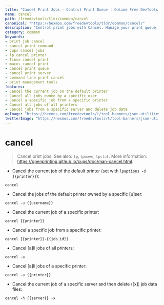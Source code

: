 ```yaml
---
title: "Cancel Print Jobs - Control Print Queue | Online Free DevTools by Hexmos"
name: cancel
path: /freedevtools/tldr/common/cancel
canonical: "https://hexmos.com/freedevtools/tldr/common/cancel/"
description: "Control print jobs with Cancel. Manage your print queue, cancel specific print jobs or all jobs. Free online tool, no registration required."
category: common
keywords:
- print job cancel
- cancel print command
- cups cancel jobs
- lp cancel printer
- linux cancel print
- macos cancel print
- cancel print queue
- cancel print server
- command line print cancel
- print management tools
features:
- Cancel the current job on the default printer
- Cancel all jobs owned by a specific user
- Cancel a specific job from a specific printer
- Cancel all jobs of all printers
- Cancel jobs from a specific server and delete job data
ogImage: "https://hexmos.com/freedevtools/t/tool-banners/json-utilities-banner.png"
twitterImage: "https://hexmos.com/freedevtools/t/tool-banners/json-utilities-banner.png"
---
```


# cancel

> Cancel print jobs.
> See also: `lp`, `lpmove`, `lpstat`.
> More information: <https://openprinting.github.io/cups/doc/man-cancel.html>.

- Cancel the current job of the default printer (set with `lpoptions -d {{printer}}`):

`cancel`

- Cancel the jobs of the default printer owned by a specific [u]ser:

`cancel -u {{username}}`

- Cancel the current job of a specific printer:

`cancel {{printer}}`

- Cancel a specific job from a specific printer:

`cancel {{printer}}-{{job_id}}`

- Cancel [a]ll jobs of all printers:

`cancel -a`

- Cancel [a]ll jobs of a specific printer:

`cancel -a {{printer}}`

- Cancel the current job of a specific server and then delete ([x]) job data files:

`cancel -h {{server}} -x`
